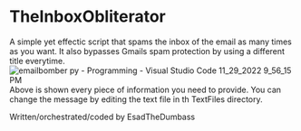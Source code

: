 # TheInboxObliterator
A simple yet effectic script that spams the inbox of the email as many times as you want. 
It also bypasses Gmails spam protection by using a different title everytime.
![emailbomber py - Programming - Visual Studio Code 11_29_2022 9_56_15 PM](https://user-images.githubusercontent.com/90870997/204646557-9ff3ba1d-ada8-4d60-bf09-2bee4d99bb5d.png)
Above is shown every piece of information you need to provide.
You can change the message by editing the text file in th TextFiles directory.

Written/orchestrated/coded by EsadTheDumbass
